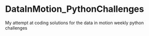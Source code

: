 # DataInMotion_PythonChallenges
My attempt at coding solutions for the data in motion weekly python challenges
